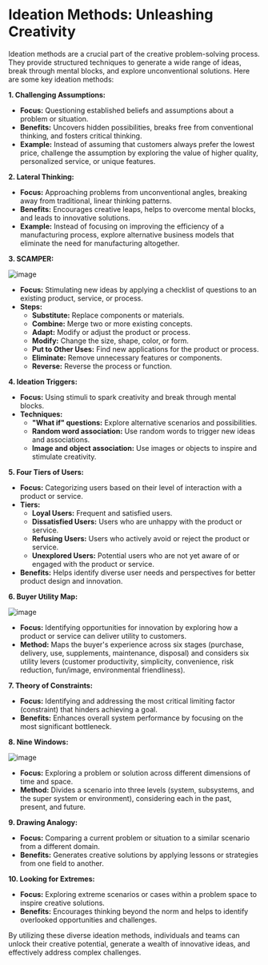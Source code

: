 # Ideation Methods: Unleashing Creativity

Ideation methods are a crucial part of the creative problem-solving process. They provide structured techniques to generate a wide range of ideas, break through mental blocks, and explore unconventional solutions. Here are some key ideation methods:

**1. Challenging Assumptions:**

* **Focus:** Questioning established beliefs and assumptions about a problem or situation.
* **Benefits:** Uncovers hidden possibilities, breaks free from conventional thinking, and fosters critical thinking.
* **Example:** Instead of assuming that customers always prefer the lowest price, challenge the assumption by exploring the value of higher quality, personalized service, or unique features.

**2. Lateral Thinking:**

* **Focus:** Approaching problems from unconventional angles, breaking away from traditional, linear thinking patterns.
* **Benefits:** Encourages creative leaps, helps to overcome mental blocks, and leads to innovative solutions.
* **Example:** Instead of focusing on improving the efficiency of a manufacturing process, explore alternative business models that eliminate the need for manufacturing altogether.

**3. SCAMPER:**

![image](https://github.com/user-attachments/assets/d76809ca-2685-40bf-934d-cdf706585295)

* **Focus:** Stimulating new ideas by applying a checklist of questions to an existing product, service, or process.
* **Steps:** 
    * **Substitute:** Replace components or materials.
    * **Combine:** Merge two or more existing concepts.
    * **Adapt:** Modify or adjust the product or process.
    * **Modify:** Change the size, shape, color, or form.
    * **Put to Other Uses:** Find new applications for the product or process.
    * **Eliminate:** Remove unnecessary features or components.
    * **Reverse:** Reverse the process or function.

**4. Ideation Triggers:**

* **Focus:** Using stimuli to spark creativity and break through mental blocks.
* **Techniques:** 
    * **"What if" questions:** Explore alternative scenarios and possibilities.
    * **Random word association:** Use random words to trigger new ideas and associations.
    * **Image and object association:** Use images or objects to inspire and stimulate creativity.

**5. Four Tiers of Users:**

* **Focus:** Categorizing users based on their level of interaction with a product or service.
* **Tiers:**
    * **Loyal Users:** Frequent and satisfied users.
    * **Dissatisfied Users:** Users who are unhappy with the product or service.
    * **Refusing Users:** Users who actively avoid or reject the product or service.
    * **Unexplored Users:** Potential users who are not yet aware of or engaged with the product or service.
* **Benefits:** Helps identify diverse user needs and perspectives for better product design and innovation.

**6. Buyer Utility Map:**

![image](https://github.com/user-attachments/assets/417405b3-91a0-47d6-a5fc-1eafa7d36fed)

* **Focus:** Identifying opportunities for innovation by exploring how a product or service can deliver utility to customers.
* **Method:** Maps the buyer's experience across six stages (purchase, delivery, use, supplements, maintenance, disposal) and considers six utility levers (customer productivity, simplicity, convenience, risk reduction, fun/image, environmental friendliness).

**7. Theory of Constraints:**

* **Focus:** Identifying and addressing the most critical limiting factor (constraint) that hinders achieving a goal.
* **Benefits:** Enhances overall system performance by focusing on the most significant bottleneck.

**8. Nine Windows:**

![image](https://github.com/user-attachments/assets/8d383cc8-faf2-4529-a1ba-07718581603c)

* **Focus:** Exploring a problem or solution across different dimensions of time and space.
* **Method:** Divides a scenario into three levels (system, subsystems, and the super system or environment), considering each in the past, present, and future.

**9. Drawing Analogy:**

* **Focus:** Comparing a current problem or situation to a similar scenario from a different domain.
* **Benefits:** Generates creative solutions by applying lessons or strategies from one field to another.

**10. Looking for Extremes:**

* **Focus:** Exploring extreme scenarios or cases within a problem space to inspire creative solutions.
* **Benefits:** Encourages thinking beyond the norm and helps to identify overlooked opportunities and challenges.

By utilizing these diverse ideation methods, individuals and teams can unlock their creative potential, generate a wealth of innovative ideas, and effectively address complex challenges.
